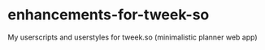 # enhancements-for-tweek-so
My userscripts and userstyles for tweek.so (minimalistic planner web app)
